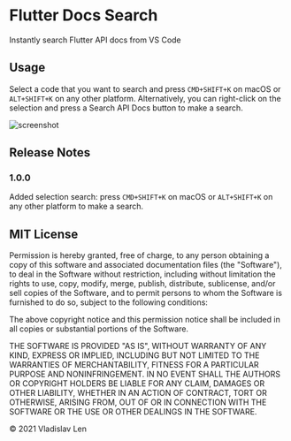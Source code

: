 # Flutter Docs Search

Instantly search Flutter API docs from VS Code

## Usage

Select a code that you want to search and press `CMD+SHIFT+K` on macOS or `ALT+SHIFT+K` on any other platform. Alternatively, you can right-click on the selection and press a Search API Docs button to make a search.

![screenshot](https://github.com/weakvar/flutter-docs-search/raw/edit-readme/example.gif)

## Release Notes

### 1.0.0

Added selection search: press `CMD+SHIFT+K` on macOS or `ALT+SHIFT+K` on any other platform to make a search.

## MIT License

Permission is hereby granted, free of charge, to any person obtaining a copy
of this software and associated documentation files (the "Software"), to deal
in the Software without restriction, including without limitation the rights
to use, copy, modify, merge, publish, distribute, sublicense, and/or sell
copies of the Software, and to permit persons to whom the Software is
furnished to do so, subject to the following conditions:

The above copyright notice and this permission notice shall be included in all
copies or substantial portions of the Software.

THE SOFTWARE IS PROVIDED "AS IS", WITHOUT WARRANTY OF ANY KIND, EXPRESS OR
IMPLIED, INCLUDING BUT NOT LIMITED TO THE WARRANTIES OF MERCHANTABILITY,
FITNESS FOR A PARTICULAR PURPOSE AND NONINFRINGEMENT. IN NO EVENT SHALL THE
AUTHORS OR COPYRIGHT HOLDERS BE LIABLE FOR ANY CLAIM, DAMAGES OR OTHER
LIABILITY, WHETHER IN AN ACTION OF CONTRACT, TORT OR OTHERWISE, ARISING FROM,
OUT OF OR IN CONNECTION WITH THE SOFTWARE OR THE USE OR OTHER DEALINGS IN THE
SOFTWARE.

© 2021 Vladislav Len
